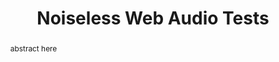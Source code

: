 --- 
  title: "Noiseless Web Audio Tests" 
  abstract: "abstract here" 
  address: "London" 
  author: "" 
  booktitle: "Proceedings of the International Web Audio Conference" 
  editor: "" 
  month: "Proceedings of the International Web Audio Conference"
  pages: "2017" 
  publisher: "Queen Mary University of London" 
  series: "WAC '17"
  type: "Talk"  
  year: "2017" 
  id: "2017_EA_22" 
  tags: year2017 
---